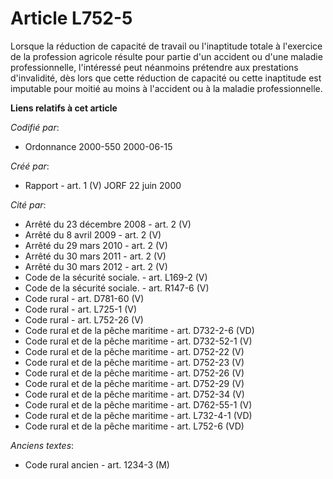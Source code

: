 # Article L752-5

Lorsque la réduction de capacité de travail ou l'inaptitude totale à l'exercice de la profession agricole résulte pour partie
d'un accident ou d'une maladie professionnelle, l'intéressé peut néanmoins prétendre aux prestations d'invalidité, dès lors
que cette réduction de capacité ou cette inaptitude est imputable pour moitié au moins à l'accident ou à la maladie
professionnelle.

**Liens relatifs à cet article**

_Codifié par_:

  - Ordonnance 2000-550 2000-06-15

_Créé par_:

  - Rapport - art. 1 (V) JORF 22 juin 2000

_Cité par_:

  - Arrêté du 23 décembre 2008 - art. 2 (V)
  - Arrêté du 8 avril 2009 - art. 2 (V)
  - Arrêté du 29 mars 2010 - art. 2 (V)
  - Arrêté du 30 mars 2011 - art. 2 (V)
  - Arrêté du 30 mars 2012 - art. 2 (V)
  - Code de la sécurité sociale. - art. L169-2 (V)
  - Code de la sécurité sociale. - art. R147-6 (V)
  - Code rural - art. D781-60 (V)
  - Code rural - art. L725-1 (V)
  - Code rural - art. L752-26 (V)
  - Code rural et de la pêche maritime - art. D732-2-6 (VD)
  - Code rural et de la pêche maritime - art. D732-52-1 (V)
  - Code rural et de la pêche maritime - art. D752-22 (V)
  - Code rural et de la pêche maritime - art. D752-23 (V)
  - Code rural et de la pêche maritime - art. D752-26 (V)
  - Code rural et de la pêche maritime - art. D752-29 (V)
  - Code rural et de la pêche maritime - art. D752-34 (V)
  - Code rural et de la pêche maritime - art. D762-55-1 (V)
  - Code rural et de la pêche maritime - art. L732-4-1 (VD)
  - Code rural et de la pêche maritime - art. L752-6 (VD)

_Anciens textes_:

  - Code rural ancien - art. 1234-3 (M)
